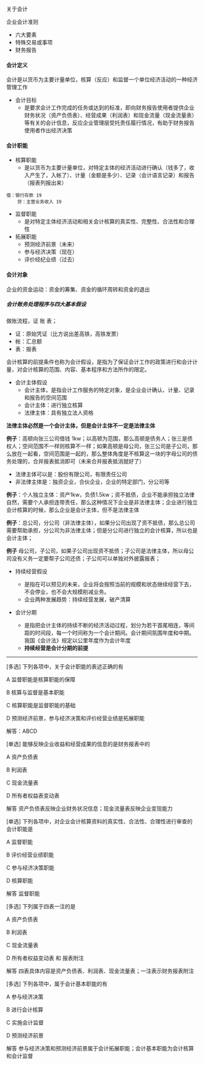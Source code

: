 关于会计

企业会计准则

- 六大要素
- 特殊交易或事项
- 财务报告

#### 会计定义

会计是以货币为主要计量单位，核算（反应）和监督一个单位经济活动的一种经济管理工作

- 会计目标 
  - 是要求会计工作完成的任务或达到的标准，即向财务报告使用者提供企业财务状况（资产负债表）、经营成果（利润表）和现金流量（现金流量表）等有关的会计信息，反应企业管理层受托责任履行情况，有助于财务报告使用者作出经济决策

#### 会计职能

- 核算职能
  - 是以货币为主要计量单位，对特定主体的经济活动进行确认（钱多了，收入产生了，入帐了）、计量（金额是多少）、记录（会计语言记录）和报告（报表列报出来）

~~~
借：银行存款 19
	贷：主营业务收入 19
~~~

- 监督职能
  - 是对特定主体经济活动和相关会计核算的真实性、完整性、合法性和合理性
- 拓展职能
  - 预测经济前景（未来）
  - 参与经济决策（现在）
  - 评价经纪业绩（过去）

#### 会计对象

企业的资金运动：资金的筹集、资金的循环周转和资金的退出



##### 会计账务处理程序与四大基本假设

做账流程，证 账 表；

- 证：原始凭证（比方说出差高铁，高铁发票）
- 帐：汇总额
- 表：报表

会计核算的前提条件也称为会计假设，是指为了保证会计工作的政策进行和会计计量，对会计核算的范围、内容、基本程序和方法所作的限定。

- 会计主体假设
  - 会计主体，是指会计工作服务的特定对象，是企业会计确认、计量、记录和报告的空间范围
  - 会计主体：进行独立核算
  - 法律主体：具有独立法人资格

**法律主体必然是一个会计主体，但是会计主体不一定是法律主体**

**例子**：高顿向张三公司借钱 1kw；以高顿为范围，那么高顿是债务人；张三是债权人；空间范围不一样则核算不一样；如果高顿是母公司，张三公司是子公司，那么放在一起看，空间范围是一起的，那么整体角度是不核算这一块的字母公司的债务处理的，合并报表抵消即可（未来合并报表抵消就好了）

- 法律主体可以是：股份有限公司，有限责任公司
- 非法律主体是：独资企业，合伙企业，企业的特定部门，分公司等

**例子**：个人独立主体：资产1kw，负债1.5kw；资不抵债，企业不能承担独立法律自然，需要个人承担连带责任，那么这种情况下企业是非法律主体；企业进行独立会计核算的时候，那么企业是会计主体，但不是法律主体

**例子**：总公司，分公司（非法律主体），如果分公司出现了资不抵债，那么总公司需要帮助承担，分公司为非法律主体；但是分公司进行独立的会计核算，所以也是会计主体；

**例子** 母公司，子公司，如果子公司出现资不抵债；子公司是法律主体，所以母公司没有义务一定要帮子公司还债；子公司可以单独对外披露报表；

- 持续经营假设
  - 是指在可以预见的未来，企业将会按照当前的规模和状态继续经营下去，不会停业，也不会大规模削减业务。
  - 企业两种发展趋势：持续经营发展，破产清算

- 会计分期
  - 是指把会计主体的持续不断的经济活动过程，划分为若干首尾相连，等间距的时间段，每一个时间称为一个会计期间。会计期间氛围年度和中期。我国《会计法》规定以公里年度作为会计年度
  - **持续经营是会计分期的前提**



-----

[多选] 下列各项中，关于会计职能的表述正确的有

A 监督职能是核算职能的保障

B 核算与监督是基本职能

C 核算职能是监督职能的基础

D 预测经济前景，参与经济决策和评价经营业绩是拓展职能

解答：ABCD



[单选] 能够反映企业收益和经营成果的信息的是财务报表中的

A 资产负债表

B 利润表

C 现金流量表

D 所有者权益表变动表

解答 资产负债表反映企业财务状况信息；现金流量表反映企业变现能力



[单选] 下列各项中，对企业会计核算资料的真实性、合法性、合理性进行审查的会计职能是

A 监督职能

B 评价经营业绩职能

C 参与经济决策职能

D 核算职能

解答 监督职能



[多选] 下列属于四表一注的是

A 资产负债表

B 利润表

C 现金流量表

D 所有者权益变动表 和 报表附注

解答 四表具体内容是资产负债表、利润表、现金流量表；一注表示财务报表附注



[多选] 下列各项中，属于会计基本职能的有

A 参与经济决策

B 进行会计核算

C 实施会计监督

D 预测经济前景

解答 参与经济决策和预测经济前景属于会计拓展职能；会计基本职能为会计核算和会计监督

















































